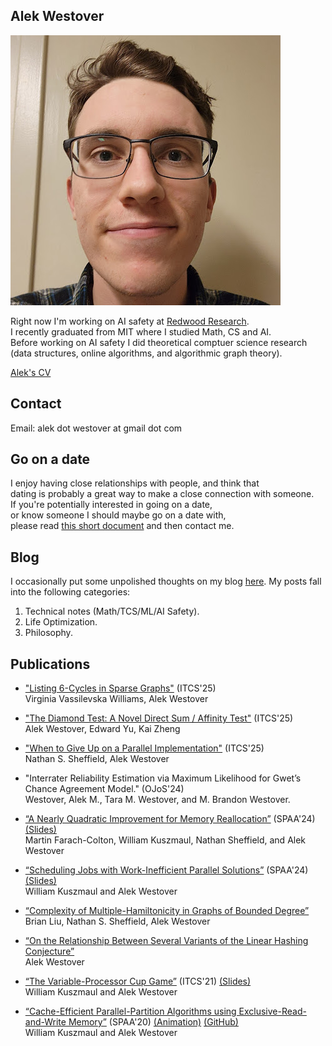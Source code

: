 ## Alek Westover
![Alek Westover](alek.jpg)

Right now I'm working on AI safety at [Redwood Research](https://redwoodresearch.substack.com/).  
I recently graduated from MIT where I studied Math, CS and AI.  
Before working on AI safety I did theoretical comptuer science research  
(data structures, online algorithms, and algorithmic graph theory).  

[Alek's CV](cv.pdf)  

## Contact
Email: alek dot westover at gmail dot com

## Go on a date

I enjoy having close relationships with people, and think that  
dating is probably a great way to make a close connection with someone.  
If you're potentially interested in going on a date,  
or know someone I should maybe go on a date with,  
please read [this short document](https://docs.google.com/document/d/1Rtnefza06BXaK4INbf2V_6H8rLDPSQ-Hj58g4tx5eA0/edit?tab=t.0#heading=h.warnd42sksz) and then contact me.

## Blog
I occasionally put some unpolished thoughts on my blog [here](https://alekw.com).
My posts fall into the following categories:

1. Technical notes (Math/TCS/ML/AI Safety).
2. Life Optimization.
3. Philosophy.

## Publications

- ["Listing 6-Cycles in Sparse Graphs"](https://arxiv.org/abs/2411.07499) (ITCS'25)  
Virginia Vassilevska Williams, Alek Westover  

- ["The Diamond Test: A Novel Direct Sum / Affinity Test"](http://arxiv.org/abs/2409.10464) (ITCS'25)  
Alek Westover, Edward Yu, Kai Zheng  

- ["When to Give Up on a Parallel Implementation"](https://arxiv.org/abs/2408.16092) (ITCS'25)  
Nathan S. Sheffield, Alek Westover  

- "Interrater Reliability Estimation via Maximum Likelihood for Gwet’s Chance Agreement Model." (OJoS'24)  
Westover, Alek M., Tara M. Westover, and M. Brandon Westover.  

- [“A Nearly Quadratic Improvement for Memory Reallocation”](https://arxiv.org/abs/2405.12152) (SPAA'24) [(Slides)](images/alloc-presentation.pdf)  
Martin Farach-Colton, William Kuszmaul, Nathan Sheffield, and Alek Westover  

- [“Scheduling Jobs with Work-Inefficient Parallel Solutions”](https://arxiv.org/abs/2405.11986) (SPAA'24) [(Slides)](images/serpar-presentation.pdf)  
William Kuszmaul and Alek Westover  

- [“Complexity of Multiple-Hamiltonicity in Graphs of Bounded Degree”](https://arxiv.org/abs/2405.16270)  
Brian Liu, Nathan S. Sheffield, Alek Westover  

- [“On the Relationship Between Several Variants of the Linear Hashing Conjecture”](https://arxiv.org/abs/2307.13016)  
Alek Westover  

- [“The Variable-Processor Cup Game”](https://arxiv.org/abs/2012.00127) (ITCS'21) [(Slides)](images/cupgame-presentation.pdf)  
William Kuszmaul and Alek Westover  

- [“Cache-Efficient Parallel-Partition Algorithms using Exclusive-Read-and-Write Memory”](https://arxiv.org/abs/2004.12532) (SPAA'20) [(Animation)](https://parallelPartition.surge.sh) [(GitHub)](https://github.com/awestover/Parallel-Partition)  
William Kuszmaul and Alek Westover  

